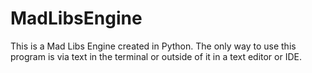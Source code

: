 # MadLibsEngine

This is a Mad Libs Engine created in Python. The only way to use this program is via text in the terminal or outside of it in a text editor or IDE.
